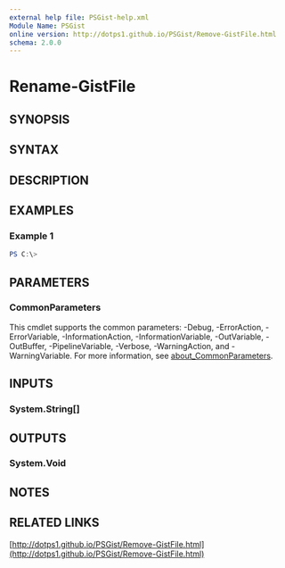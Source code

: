 ```yaml
---
external help file: PSGist-help.xml
Module Name: PSGist
online version: http://dotps1.github.io/PSGist/Remove-GistFile.html
schema: 2.0.0
---
```


# Rename-GistFile

## SYNOPSIS


## SYNTAX

## DESCRIPTION


## EXAMPLES

### Example 1
```powershell
PS C:\> 
```



## PARAMETERS

### CommonParameters
This cmdlet supports the common parameters: -Debug, -ErrorAction, -ErrorVariable, -InformationAction, -InformationVariable, -OutVariable, -OutBuffer, -PipelineVariable, -Verbose, -WarningAction, and -WarningVariable. For more information, see [about_CommonParameters](http://go.microsoft.com/fwlink/?LinkID=113216).

## INPUTS

### System.String[]

## OUTPUTS

### System.Void

## NOTES

## RELATED LINKS

[http://dotps1.github.io/PSGist/Remove-GistFile.html](http://dotps1.github.io/PSGist/Remove-GistFile.html)


